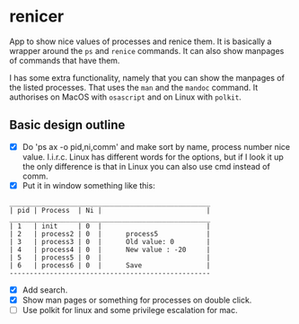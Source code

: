 # renicer

App to show nice values of processes and renice them. It is basically a wrapper around the ```ps``` and ```renice``` commands.  It can also show manpages of commands that have them.

I has some extra functionality, namely that you can show the manpages of the listed processes. That uses the ```man``` and the ```mandoc``` command. It authorises on MacOS with ```osascript``` and on Linux with ```polkit```.

## Basic design outline

- [x] Do 'ps ax -o pid,ni,comm' and make sort by name, process number nice value.
I.i.r.c. Linux has different words for the options, but if I look it up the only difference
is that in Linux you can also use cmd instead of comm.
- [x] Put it in window something like this:

```
__________________________________________________
| pid | Process  | Ni |                          |
__________________________________________________
| 1   | init     | 0  |                          |
| 2   | process2 | 0  |      process5            |
| 3   | process3 | 0  |      Old value: 0        |
| 4   | process4 | 0  |      New value : -20     |
| 5   | process5 | 0  |                          |
| 6   | process6 | 0  |      Save                |
--------------------------------------------------
```

- [x] Add search.
- [x] Show man pages or something for processes on double click.
- [ ] Use polkit for linux and some privilege escalation for mac.
